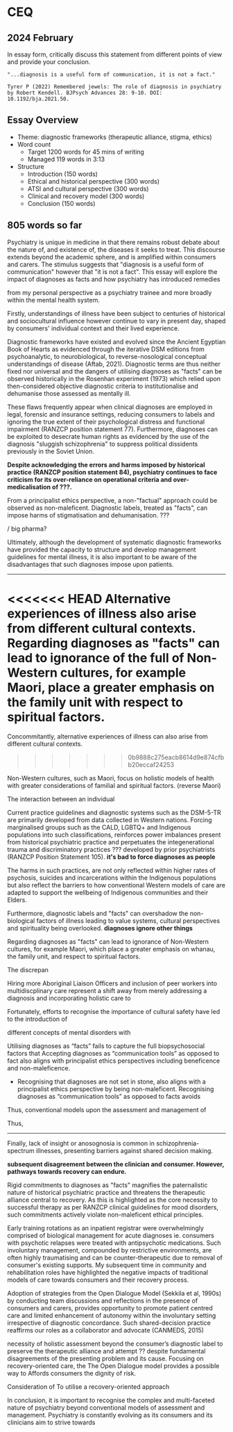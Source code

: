 # CEQ

## 2024 February
In essay form, critically discuss this statement from different points of view and provide your conclusion.
```
"...diagnosis is a useful form of communication, it is not a fact."

Tyrer P (2022) Remembered jewels: The role of diagnosis in psychiatry by Robert Kendell. BJPsych Advances 28: 9-10. DOI: 10.1192/bja.2021.50.
```
## Essay Overview

- Theme: diagnostic frameworks (therapeutic alliance, stigma, ethics)
- Word count
  - Target 1200 words for 45 mins of writing
  - Managed 119 words in 3:13
- Structure
  - Introduction (150 words)
  - Ethical and historical perspective (300 words)
  - ATSI and cultural perspective (300 words)
  - Clinical and recovery model (300 words)
  - Conclusion (150 words)

805 words so far
---

<!-- Introduction: 82/150 words
Could define diagnosis -->

Psychiatry is unique in medicine in that there remains robust debate about the nature of, and existence of, the diseases it seeks to treat. This discourse extends beyond the academic sphere, and is amplified within consumers and carers. The stimulus suggests that "diagnosis is a useful form of communication" however that "it is not a fact". This essay will explore the impact of diagnoses as facts and how psychiatry has introduced remedies  

from my personal perspective as a psychiatry trainee and more broadly within the mental health system.

<!-- 
Paragraph 1: 232 / 300 words
Ethical and historical
Re quote: shit changes and needs to change
 -->

Firstly, understandings of illness have been subject to centuries of historical and sociocultural influence however continue to vary in present day, shaped by consumers' individual context and their lived experience. 

Diagnostic frameworks have existed and evolved since the Ancient Egyptian Book of Hearts as evidenced through the iterative DSM editions from psychoanalytic, to neurobiological, to reverse-nosological conceptual understandings of disease (Aftab, 2021). Diagnostic terms are thus neither fixed nor universal and the dangers of utilising diagnoses as "facts" can be observed historically in the Rosenhan experiment (1973) which relied upon then-considered objective diagnostic criteria to institutionalise and dehumanise those assessed as mentally ill. 

These flaws frequently appear when clinical diagnoses are employed in legal, forensic and insurance settings, reducing consumers to labels and ignoring the true extent of their psychological distress and functional impairment (RANZCP position statement 77). Furthermore, diagnoses can be exploited to desecrate human rights as evidenced by the use of the diagnosis "sluggish schizophrenia" to suppress political dissidents previously in the Soviet Union.

**Despite acknowledging the errors and harms imposed by historical practice (RANZCP position statement 84), psychiatry continues to face criticism for its over-reliance on operational criteria and over-medicalisation of ???.**

From a principalist ethics perspective, a non-"factual" approach could be observed as non-maleficent. Diagnostic labels, treated as "facts", can impose harms of stigmatisation and dehumanisation. ???

/ big pharma?



Ultimately, although the development of systematic diagnostic frameworks have provided the capacity to structure and develop management guidelines for mental illness, it is also important to be aware of the disadvantages that such diagnoses impose upon patients.



---

<!-- 
Paragraph 2: 308/300 words
ATSI and cultural
Re quote: diagnosis varies as per culture, not fixed
Points:
- Harmful to diagnose directly
- Diagnoses lead to diagnostic shadowing
 -->

<<<<<<< HEAD
Alternative experiences of illness also arise from different cultural contexts. Regarding diagnoses as "facts" can lead to ignorance of the full of Non-Western cultures, for example Maori, place a greater emphasis on the family unit with respect to spiritual factors. 
=======
Concommitantly, alternative experiences of illness can also arise from different cultural contexts. 
>>>>>>> 0b9888c275eacb8614d9e874cfbb20eccaf24253

Non-Western cultures, such as Maori, focus on holistic models of health with greater considerations of familial and spiritual factors. (reverse Maori)

The interaction between an individual 

Current practice guidelines and diagnostic systems such as the DSM-5-TR are primarily developed from data collected in Western nations. Forcing marginalised groups such as the CALD, LGBTQ+ and Indigenous populations into such classifications, reinforces power imbalances present from historical psychiatric practice and perpetuates the integenerational trauma and discriminatory practices ??? developed by prior psychiatrists (RANZCP Position Statement 105). **it's bad to force diagnoses as people**

The harms in such practices, are not only reflected within higher rates of psychosis, suicides and incarcerations within the Indigenous populations but also reflect the barriers to how conventional Western models of care are adapted to support the wellbeing of Indigenous communities and their Elders. 

Furthermore, diagnostic labels and "facts" can overshadow the non-biological factors of illness leading to value systems, cultural perspectives and spirituality being overlooked.  **diagnoses ignore other things**

Regarding diagnoses as "facts" can lead to ignorance of Non-Western cultures, for example Maori, which place a greater emphasis on whanau, the family unit, and respect to spiritual factors. 

The discrepan

Hiring more Aboriginal Liaison Officers and inclusion of peer workers into multidiscplinary care represent a shift away from merely addressing a diagnosis and incorporating holistic care to 

Fortunately, efforts to recognise the importance of cultural safety have led to the introduction of 


different concepts of mental disorders with

Utilising diagnoses as “facts” fails to capture the full biopsychosocial factors that 
Accepting diagnoses as “communication tools” as opposed to fact also aligns with principalist ethics perspectives including beneficence and non-maleficence.


-	Recognising that diagnoses are not set in stone, also aligns with a principalist ethics perspective by being non-maleficent. Recognising diagnoses as “communication tools” as opposed to facts avoids 

Thus, conventional models upon the assessment and management of

Thus,

---

<!-- 
Paragraph 3: 254/300 words
Clinical example + recovery model + open dialogue
Re quote: recovery does not depend on diagnosis
-->

Finally, lack of insight or anosognosia is common in schizophrenia-spectrum illnesses, presenting barriers against shared decision making.

**subsequent disagreement between the clinician and consumer. However, pathways towards recovery can endure.**

Rigid commitments to diagnoses as "facts" magnifies the paternalistic nature of historical psychiatric practice and threatens the therapeutic alliance central to recovery. As this is highlighted as the core necessity to successful therapy as per RANZCP clinical guidelines for mood disorders, such commitments actively violate non-maleficent ethical principles.

Early training rotations as an inpatient registrar were overwhelmingly comprised of biological management for acute diagnoses ie. consumers with psychotic relapses were treated with antipsychotic medications. Such involuntary management, compounded by restrictive environments, are often highly traumatising and can be counter-therapeutic due to removal of consumer's existing supports. My subsequent time in community and rehabilitation roles have highlighted the negative impacts of traditional models of care towards consumers and their recovery process. 

Adoption of strategies from the Open Dialogue Model (Sekkila et al, 1990s) by conducting team discussions and reflections in the presence of consumers and carers, provides opportunity to promote patient centred care and limited enhancement of autonomy within the involuntary setting irrespective of diagnostic concordance. Such shared-decision practice reaffirms our roles as a collaborator and advocate (CANMEDS, 2015) 

necessity of holistic assessment beyond the consumer’s diagnostic label to preserve the therapeutic alliance and attempt ?? despite fundamental disagreements of the presenting problem and its cause. 
Focusing on recovery-oriented care, the 
The Open Dialogue model provides a possible way to 
Affords consumers the dignity of risk. 

Consideration of 
To utilise a recovery-oriented approach 

<!-- Conclusion: 21/150 words -->

In conclusion, it is important to recognise the complex and multi-faceted nature of psychiatry beyond conventional models of assessment and management. Psychiatry is constantly evolving as its consumers and its clinicians aim to strive towards 